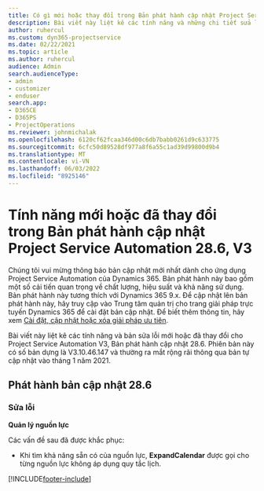 ```yaml
---
title: Có gì mới hoặc thay đổi trong Bản phát hành cập nhật Project Service Automation 28.6, Bản vá, V3
description: Bài viết này liệt kê các tính năng và những chi tiết sửa lỗi trong bản phát hành cập nhật Project Service Automation, bản vá 28.6, V3.
author: ruhercul
ms.custom: dyn365-projectservice
ms.date: 02/22/2021
ms.topic: article
ms.author: ruhercul
audience: Admin
search.audienceType:
- admin
- customizer
- enduser
search.app:
- D365CE
- D365PS
- ProjectOperations
ms.reviewer: johnmichalak
ms.openlocfilehash: 6120cf62fcaa346d00c6db7babb0261d9c633775
ms.sourcegitcommit: 6cfc50d89528df977a8f6a55c1ad39d99800d9b4
ms.translationtype: MT
ms.contentlocale: vi-VN
ms.lasthandoff: 06/03/2022
ms.locfileid: "8925146"
---
```

# <a name="whats-new-or-changed-in-project-service-automation-update-release-286-v3"></a>Tính năng mới hoặc đã thay đổi trong Bản phát hành cập nhật Project Service Automation 28.6, V3

Chúng tôi vui mừng thông báo bản cập nhật mới nhất dành cho ứng dụng Project Service Automation của Dynamics 365. Bản phát hành này bao gồm một số cải tiến quan trọng về chất lượng, hiệu suất và khả năng sử dụng. Bản phát hành này tương thích với Dynamics 365 9.x. Để cập nhật lên bản phát hành này, hãy truy cập vào Trung tâm quản trị cho trang giải pháp trực tuyến Dynamics 365 để cài đặt bản cập nhật. Để biết thêm thông tin, hãy xem [Cài đặt, cập nhật hoặc xóa giải pháp ưu tiên](/power-platform/admin/install-remove-preferred-solution).

Bài viết này liệt kê các tính năng và bản sửa lỗi mới hoặc đã thay đổi cho Project Service Automation V3, Bản phát hành cập nhật 28.6. Phiên bản này có số bản dựng là V3.10.46.147 và thường ra mắt rộng rãi thông qua bản tự cập nhật vào tháng 1 năm 2021.

## <a name="update-release-286"></a>Phát hành bản cập nhật 28.6

### <a name="bug-fixes"></a>Sửa lỗi


**Quản lý nguồn lực**

Các vấn đề sau đã được khắc phục:

- Khi tìm khả năng sẵn có của nguồn lực, **ExpandCalendar** được gọi cho từng nguồn lực không áp dụng quy tắc lịch.


[!INCLUDE[footer-include](../includes/footer-banner.md)]
